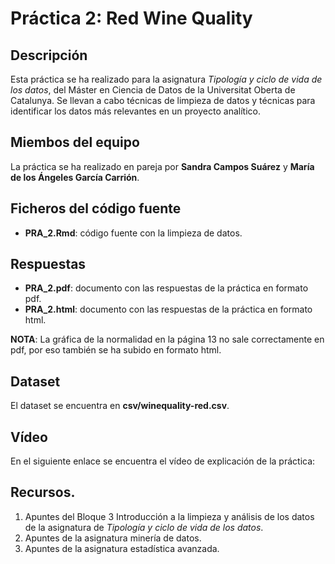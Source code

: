 # Práctica 2: Red Wine Quality

## Descripción

Esta práctica se ha realizado para la asignatura _Tipología y ciclo de vida de los datos_, del Máster en Ciencia de Datos de la Universitat Oberta de Catalunya. Se llevan a cabo técnicas de limpieza de datos y técnicas para identificar los datos más relevantes en un proyecto analítico.

## Miembos del equipo

La práctica se ha realizado en pareja por **Sandra Campos Suárez** y **María de los Ángeles García Carrión**.

## Ficheros del código fuente

* **PRA_2.Rmd**: código fuente con la limpieza de datos.

## Respuestas

* **PRA_2.pdf**: documento con las respuestas de la práctica en formato pdf.
* **PRA_2.html**: documento con las respuestas de la práctica en formato html.

**NOTA**: La gráfica de la normalidad en la página 13 no sale correctamente en pdf, por eso también se ha subido en formato html.

## Dataset

El dataset se encuentra en **csv/winequality-red.csv**.

## Vídeo

En el siguiente enlace se encuentra el vídeo de explicación de la práctica:

## Recursos.
1. Apuntes del Bloque 3 Introducción a la limpieza y análisis de los datos de la asignatura de _Tipología y ciclo de vida de los datos_.
2. Apuntes de la asignatura minería de datos.
3. Apuntes de la asignatura estadística avanzada.
